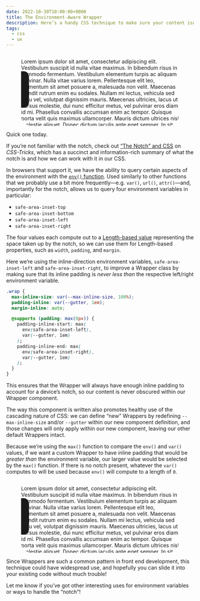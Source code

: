 ```yaml
---
date: 2022-10-30T10:00:00+0000
title: The Environment-Aware Wrapper
description: Here’s a handy CSS technique to make sure your content isn’t obscured by the pesky <q>notch</q> that seems to be present on many phones these days, and it <em>probably</em> already fits nicely into your existing codebase!
tags:
  - css
  - ux
---
```


<figure>
    <div class=" [ notched ] ">
        <div class=" [ wrap ] " style="--gutter: 1em">
            <p>Lorem ipsum dolor sit amet, consectetur adipiscing elit. Vestibulum suscipit id nulla vitae maximus. In bibendum risus in commodo fermentum. Vestibulum elementum turpis ac aliquam pulvinar. Nulla vitae varius lorem. Pellentesque elit leo, elementum sit amet posuere a, malesuada non velit. Maecenas blandit rutrum enim eu sodales. Nullam mi lectus, vehicula sed arcu vel, volutpat dignissim mauris. Maecenas ultricies, lacus ut cursus molestie, dui nunc efficitur metus, vel pulvinar eros diam id mi. Phasellus convallis accumsan enim ac tempor. Quisque porta velit quis maximus ullamcorper. Mauris dictum ultrices nisi molestie aliquet. Donec dictum iaculis ante eget semper. In sit amet enim ac risus tempus feugiat non eu augue.</p>
        </div>
    </div>
</figure>

Quick one today.

If you’re not familiar with the notch, check out [<q>The Notch</q> and CSS](https://css-tricks.com/the-notch-and-css/) on *CSS-Tricks*, which has a succinct and information-rich summary of what the notch is and how we can work with it in our CSS.

In browsers that support it, we have the ability to query certain aspects of the environment with the [`env()` function](https://developer.mozilla.org/en-US/docs/Web/CSS/env). Used similarly to other functions that we probably use a bit more frequently—e.g. `var()`, `url()`, `attr()`—and, importantly for the notch, allows us to query four environment variables in particular:

- `safe-area-inset-top`
- `safe-area-inset-bottom`
- `safe-area-inset-left`
- `safe-area-inset-right`

The four values each compute out to a [Length-based value](https://developer.mozilla.org/en-US/docs/Web/CSS/length) representing the space taken up by the notch, so we can use them for Length-based properties, such as `width`, `padding`, and `margin`.

Here we’re using the inline-direction environment variables, `safe-area-inset-left` and `safe-area-inset-right`, to improve a Wrapper class by making sure that its inline padding is *never less than* the respective left/right environment variable.

```css
.wrap {
  max-inline-size: var(--max-inline-size, 100%);
  padding-inline: var(--gutter, 1em);
  margin-inline: auto;

  @supports (padding: max(0px)) {
    padding-inline-start: max(
      env(safe-area-inset-left),
      var(--gutter, 1em)
    );
    padding-inline-end: max(
      env(safe-area-inset-right),
      var(--gutter, 1em)
    );
  }
}
```

This ensures that the Wrapper will always have enough inline padding to account for a device’s notch, so our content is never obscured within our Wrapper component.

The way this component is written also promotes healthy use of the cascading nature of CSS: we can define <q>new</q> Wrappers by redefining `--max-inline-size` and/or `--gutter` within our new component definition, and those changes will only apply within our new component, leaving our other default Wrappers intact.

Because we’re using the `max()` function to compare the `env()` and `var()` values, if we want a custom Wrapper to have inline padding that would be *greater than* the environment variable, our larger value would be selected by the `max()` function. If there is no notch present, whatever the `var()` computes to will be used because `env()` will compute to a length of `0`.

<figure>
    <div class=" [ notched ] ">
        <div class=" [ wrap ] " style="--gutter-start: max(8%, 1em)">
            <p>Lorem ipsum dolor sit amet, consectetur adipiscing elit. Vestibulum suscipit id nulla vitae maximus. In bibendum risus in commodo fermentum. Vestibulum elementum turpis ac aliquam pulvinar. Nulla vitae varius lorem. Pellentesque elit leo, elementum sit amet posuere a, malesuada non velit. Maecenas blandit rutrum enim eu sodales. Nullam mi lectus, vehicula sed arcu vel, volutpat dignissim mauris. Maecenas ultricies, lacus ut cursus molestie, dui nunc efficitur metus, vel pulvinar eros diam id mi. Phasellus convallis accumsan enim ac tempor. Quisque porta velit quis maximus ullamcorper. Mauris dictum ultrices nisi molestie aliquet. Donec dictum iaculis ante eget semper. In sit amet enim ac risus tempus feugiat non eu augue.</p>
        </div>
    </div>
</figure>

Since Wrappers are such a common pattern in front end development, this technique could have widespread use, and hopefully you can slide it into your existing code without much trouble!

Let me know if you’ve got other interesting uses for environment variables or ways to handle the <q>notch</q>!

<style>
.notched {
    border: var(--size-tiny) solid currentColor;
    inline-size: 100%;
    max-inline-size: var(--size-breakpoint-tiny);
    aspect-ratio: 2532 / 1170;
    margin-inline: auto;
    border-radius: 2em;
    overflow: hidden;
    position: relative;
}

.notched::before {
    content: "";
    background-color: currentColor;
    inline-size: 5%;
    block-size: 50%;
    position: absolute;
    inset-block-start: 50%;
    inset-inline-start: 0;
    transform: translateY(-50%);
    border-radius: 0 1.5vw 1.5vw 0;
}

.notched .wrap {
    max-block-size: 100%;
    overflow-y: hidden;
}

.notched p {
    max-inline-size: 100%;
}
</style>
